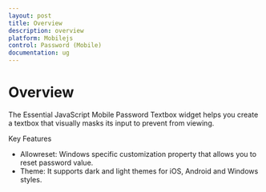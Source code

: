 ```yaml
---
layout: post
title: Overview
description: overview
platform: Mobilejs
control: Password (Mobile)
documentation: ug
---
```


# Overview

The Essential JavaScript Mobile Password Textbox widget helps you create a textbox that visually masks its input to prevent from viewing.

Key Features

* Allowreset: Windows specific customization property that allows you to reset password value.
* Theme: It supports dark and light themes for iOS, Android and Windows styles.
